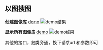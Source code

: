 ## 以图搜图

**创建图像库**
[demo](https://github.com/shliujing/qn-java-sdk/blob/master/src/main/java/me/lj/qiniu/ai/imageSearch/NewGroup.java)
![demo结果](https://i.iamlj.com/19-02-21/141952.png)

**显示所有图像库**
[demo](https://github.com/shliujing/qn-java-sdk/blob/master/src/main/java/me/lj/qiniu/ai/imageSearch/GroupList.java)
![demo结果](https://i.iamlj.com/19-02-21/142124.png)

其他的接口，触类旁通，换下请求url 和参数即可